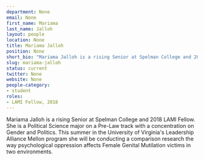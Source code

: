 ```yaml
---
department: None
email: None
first_name: Mariama
last_name: Jalloh
layout: people
location: None
title: Mariama Jalloh
position: None
short_bio: "Mariama Jalloh is a rising Senior at Spelman College and 2018 LAMI Fellow."
slug: mariama-jalloh
status: current
twitter: None
website: None
people-category:
- student
roles:
- LAMI Fellow, 2018
---
```

Mariama Jalloh is a rising Senior at Spelman College and 2018 LAMI Fellow. She is a Political Science major on a Pre-Law track with a concentration on Gender and Politics. This summer in the University of Virginia's Leadership Alliance Mellon program she will be conducting a comparison research the way psychological oppression affects Female Genital Mutilation victims in two environments. 